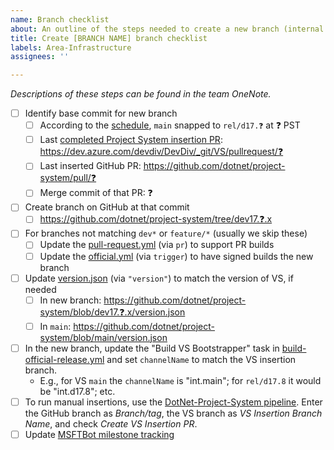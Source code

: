 ```yaml
---
name: Branch checklist
about: An outline of the steps needed to create a new branch (internal use)
title: Create [BRANCH NAME] branch checklist
labels: Area-Infrastructure
assignees: ''

---
```


_Descriptions of these steps can be found in the team OneNote._

<!-- Replace all ❓ characters as you work through this. -->

- [ ] Identify base commit for new branch
  - [ ] According to the [schedule](https://dev.azure.com/devdiv/DevDiv/_wiki/wikis/DevDiv.wiki/10097/Dev17-Release), `main` snapped to `rel/d17.❓` at ❓ PST
  - [ ] Last [completed Project System insertion PR](https://dev.azure.com/devdiv/DevDiv/_git/VS/pullrequests?_a=completed&assignedTo=6e89082d-fdd2-4442-a310-051df5bdc73c): https://dev.azure.com/devdiv/DevDiv/_git/VS/pullrequest/❓
  - [ ] Last inserted GitHub PR: https://github.com/dotnet/project-system/pull/❓
  - [ ] Merge commit of that PR: ❓
- [ ] Create branch on GitHub at that commit
  - [ ] https://github.com/dotnet/project-system/tree/dev17.❓.x
- [ ] For branches not matching `dev*` or `feature/*` (usually we skip these)
  - [ ] Update the [pull-request.yml](https://github.com/dotnet/project-system/blob/main/eng/pipelines/pull-request.yml) (via `pr`) to support PR builds
  - [ ] Update the [official.yml](https://github.com/dotnet/project-system/blob/main/eng/pipelines/official.yml) (via `trigger`) to have signed builds the new branch
- [ ] Update [version.json](https://github.com/dotnet/project-system/blob/main/version.json) (via `"version"`) to match the version of VS, if needed
  - [ ] In new branch: https://github.com/dotnet/project-system/blob/dev17.❓.x/version.json
  - [ ] In `main`: https://github.com/dotnet/project-system/blob/main/version.json
- [ ] In the new branch, update the "Build VS Bootstrapper" task in [build-official-release.yml](https://github.com/dotnet/project-system/blob/main/eng/pipelines/templates/build-official-release.yml) and set `channelName` to match the VS insertion branch.
  - E.g., for VS `main` the `channelName` is "int.main"; for `rel/d17.8` it would be "int.d17.8"; etc.
- [ ] To run manual insertions, use the [DotNet-Project-System pipeline](https://devdiv.visualstudio.com/DevDiv/_build?definitionId=9675&_a=summary). Enter the GitHub branch as _Branch/tag_, the VS branch as _VS Insertion Branch Name_, and check _Create VS Insertion PR_.
- [ ] Update [MSFTBot milestone tracking](https://aka.ms/fabricbotconfig)
